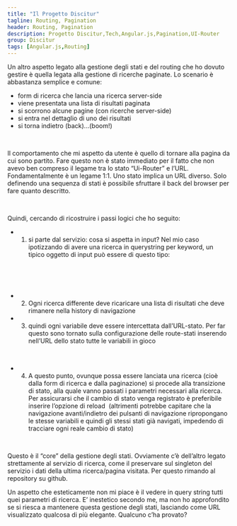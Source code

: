 ```yaml
---
title: "Il Progetto Discitur"
tagline: Routing, Pagination
header: Routing, Pagination
description: Progetto Discitur,Tech,Angular.js,Pagination,UI-Router
group: Discitur
tags: [Angular.js,Routing]
---
```



Un altro aspetto legato alla gestione degli stati e del routing che ho
dovuto gestire è quella legata alla gestione di ricerche paginate. Lo scenario
è abbastanza semplice e comune:

- form di ricerca che lancia una ricerca
     server-side
- viene presentata una lista di risultati
     paginata
- si scorrono alcune pagine (con ricerche
     server-side)
- si entra nel dettaglio di uno dei risultati
- si torna indietro (back)...(boom!)

 

Il comportamento che mi aspetto da utente è quello di tornare alla pagina
da cui sono partito. Fare questo non è stato immediato per il fatto che non
avevo ben compreso il legame tra lo stato “Ui-Router” e l’URL. Fondamentalmente
è un legame 1:1. Uno stato implica un URL diverso. Solo definendo una sequenza
di stati è possibile sfruttare il back del browser per fare quanto descritto.

 

Quindi, cercando di ricostruire i passi logici che ho seguito:

- 1) si parte dal servizio: cosa si aspetta in
     input? Nel mio caso ipotizzando di avere una ricerca in querystring per
     keyword, un tipico oggetto di input può essere di questo tipo:

  

<script type="syntaxhighlighter" class="brush: javascript">
<![CDATA[
{ 
 keyword: "example",
 startRow: 0,
 pageSize: 3,
 orderBy: "PublishDate",
 orderDir: "DESC"
}
]]></script> 


- 2) Ogni ricerca differente deve ricaricare una
     lista di risultati che deve rimanere nella history di navigazione
- 3) quindi ogni variabile deve essere
     intercettata dall’URL-stato. Per far questo sono tornato sulla
     configurazione delle route-stati inserendo nell’URL dello stato tutte le
     variabili in gioco



<script type="syntaxhighlighter" class="brush: javascript;highlight: [2]">
<![CDATA[
.state('lessonSearch', {
    url: '/lesson?keyword?startRow?pageSize?orderBy?orderDir',
    parent: 'master.2cl',
    views: {
        'sidebar': {
            templateUrl: 'modules/lesson/sidebar.html'
        },
        'main': {
            templateUrl: 'modules/lesson/LessonNews.html',
            controller: 'LessonNewsCtrl',
            resolve: {
                lessonNewsData: function (LessonService, $stateParams) {
                    return LessonService.search($stateParams);
                }

            }
        }
    }
})
]]></script> 



- 4) A questo punto, ovunque possa essere lanciata
     una ricerca (cioè dalla form di ricerca e dalla paginazione) si procede
     alla transizione di stato, alla quale vanno passati i parametri necessari
     alla ricerca. Per assicurarsi che il cambio di stato venga registrato è
     preferibile inserire l’opzione di reload 
     (altrimenti potrebbe capitare che la navigazione avanti/indietro
     dei pulsanti di navigazione ripropongano le stesse variabili e quindi gli
     stessi stati già navigati, impedendo di tracciare ogni reale cambio di stato)



<script type="syntaxhighlighter" class="brush: javascript">
<![CDATA[
// Invoke search service for paging through state transition to preserve paging history
// the state transition is forced cause the same params could be used in previous navigations
$scope.getPage = function (pager) {
    $state.go('lessonSearch', LessonService.getPage(pager), { reload: true })               
}
]]></script> 

Questo è il “core” della gestione degli stati. Ovviamente c’è dell’altro
legato strettamente al servizio di ricerca, come il preservare sul singleton
del servizio i dati della ultima ricerca/pagina visitata. Per questo rimando al
repository su github.

Un aspetto che esteticamente non mi piace è il vedere in query string tutti
quei parametri di ricerca. E’ inestetico secondo me, ma non ho approfondito se
si riesca a mantenere questa gestione degli stati, lasciando come URL
visualizzato qualcosa di più elegante. Qualcuno c’ha provato?

 